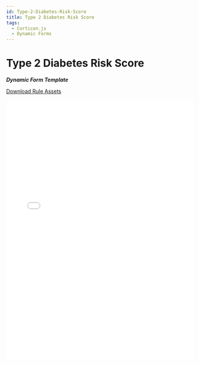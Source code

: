 ```yaml
---
id: Type-2-Diabetes-Risk-Score
title: Type 2 Diabetes Risk Score
tags:
  - Corticon.js
  - Dynamic Forms
---
```


# Type 2 Diabetes Risk Score

_**Dynamic Form Template**_

[Download Rule Assets](https://minhaskamal.github.io/DownGit/#/home?url=https://github.com/corticon/templates/blob/main//form-templates/Diabetes-Risk-Score-(Type-2)/Rule%20Assets.zip)

<iframe width="100%" height="700" src="//jsfiddle.net/salmelinovitz/5r60fxn9/15/embedded/result/" allowfullscreen="allowfullscreen" allowpaymentrequest frameborder="0"></iframe>
